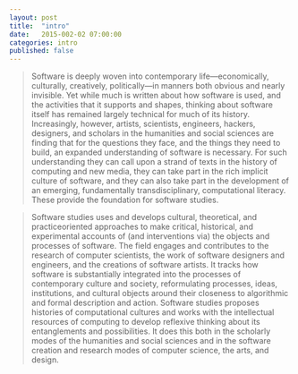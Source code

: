 ```yaml
---
layout: post
title:  "intro"
date:   2015-002-02 07:00:00
categories: intro
published: false
---
```


> Software is deeply woven into contemporary life—economically, culturally,
creatively, politically—in manners both obvious and nearly invisible. Yet
while much is written about how software is used, and the activities that
it supports and shapes, thinking about software itself has remained largely
technical for much of its history. Increasingly, however, artists, scientists,
engineers, hackers, designers, and scholars in the humanities and social
sciences are finding that for the questions they face, and the things they
need to build, an expanded understanding of software is necessary. For
such understanding they can call upon a strand of texts in the history of
computing and new media, they can take part in the rich implicit culture of
software, and they can also take part in the development of an emerging,
fundamentally transdisciplinary, computational literacy. These provide the
foundation for software studies.

>Software studies uses and develops cultural, theoretical, and practiceoriented
approaches to make critical, historical, and experimental accounts
of (and interventions via) the objects and processes of software. The field
engages and contributes to the research of computer scientists, the work
of software designers and engineers, and the creations of software artists.
It tracks how software is substantially integrated into the processes of contemporary
culture and society, reformulating processes, ideas, institutions,
and cultural objects around their closeness to algorithmic and formal description
and action. Software studies proposes histories of computational
cultures and works with the intellectual resources of computing to develop
reflexive thinking about its entanglements and possibilities. It does this
both in the scholarly modes of the humanities and social sciences and in
the software creation and research modes of computer science, the arts,
and design.
